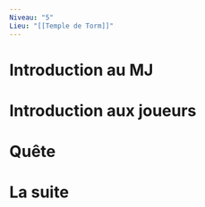 ```yaml
---
Niveau: "5"
Lieu: "[[Temple de Torm]]"
---
```

# Introduction au MJ



# Introduction aux joueurs

# Quête

# La suite

